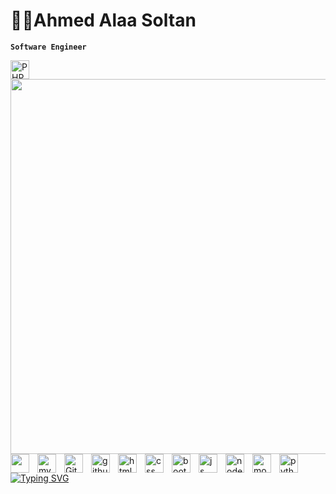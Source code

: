 
# 👨‍💻Ahmed Alaa Soltan
**`Software Engineer`**

<img src="https://cdn.jsdelivr.net/gh/devicons/devicon/icons/php/php-original.svg" alt="PHP" width="30px" style="padding-right:10px;" align="left"/>
<img src="https://cdn.jsdelivr.net/gh/devicons/devicon@latest/icons/laravel/laravel-line-wordmark.svg" width="600px" style="padding-right:10px;" align="left" />
<img src="https://cdn.jsdelivr.net/gh/devicons/devicon@latest/icons/livewire/livewire-original-wordmark.svg"  width="30px" style="padding-right:10px;" align="left"/>
<img src="https://cdn.jsdelivr.net/gh/devicons/devicon/icons/mysql/mysql-original-wordmark.svg" alt="mySql" width="30px" style="padding-right:10px;" align="left"/>

<img src="https://cdn.jsdelivr.net/gh/devicons/devicon/icons/git/git-original.svg" alt="Git" width="30px" style="padding-right:10px;" align="left"/>
<img src="https://cdn.jsdelivr.net/gh/devicons/devicon/icons/github/github-original.svg" alt="github" width="30px" style="padding-right:10px;" align="left"/>
<img src="https://cdn.jsdelivr.net/gh/devicons/devicon/icons/html5/html5-original.svg" alt="html" width="30px" style="padding-right:10px;" align="left"/>
<img src="https://cdn.jsdelivr.net/gh/devicons/devicon/icons/css3/css3-plain-wordmark.svg" alt="css" width="30px" style="padding-right:10px;" align="left"/>
<img src="https://cdn.jsdelivr.net/gh/devicons/devicon/icons/bootstrap/bootstrap-original.svg" alt="bootstrap" width="30px" style="padding-right:10px;" align="left"/>
<img src="https://cdn.jsdelivr.net/gh/devicons/devicon/icons/javascript/javascript-plain.svg" alt="js" width="30px" style="padding-right:10px;" align="left"/>
<img src="https://cdn.jsdelivr.net/gh/devicons/devicon/icons/nodejs/nodejs-original.svg" alt="node.js" width="30px" style="padding-right:10px;" align="left"/>
<img src="https://cdn.jsdelivr.net/gh/devicons/devicon/icons/mongodb/mongodb-original.svg" alt="mongodb" width="30px" style="padding-right:10px;" align="left"/>
<img src="https://cdn.jsdelivr.net/gh/devicons/devicon/icons/python/python-original.svg" alt="python" width="30px" style="padding-right:10px;" align="left"/>

 
 
#

[![Typing SVG](https://readme-typing-svg.demolab.com?font=Fira+Code&pause=1000&color=2CF6F7&font=Rancho&width=445&height=64&lines=Hello%2C+This+Ahmed+Alaa+Soltan+.....;Software+Engineer%7C+Backend+Developer%7C;PHP+Laravel++;ahmed.soltan160160%40gmail.com)](https://git.io/typing-svg)
